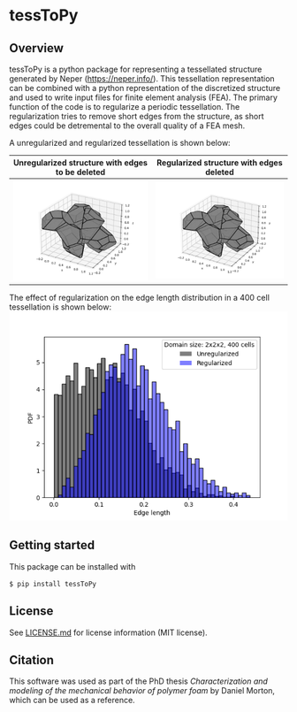 # tessToPy
## Overview
tessToPy is a python package for representing a tessellated structure generated by Neper (https://neper.info/). This tessellation representation can be combined with a python representation of the discretized structure and used to write input files for finite element analysis (FEA). The primary function of the code is to regularize a periodic tessellation. The regularization tries to remove short edges from the structure, as short edges could be detremental to the overall quality of a FEA mesh. 

A unregularized and regularized tessellation is shown below:

Unregularized structure with edges to be deleted | Regularized structure with edges deleted
------------- | -------------
![](https://github.com/DanielThorM/tessToPy/blob/master/documentation/p_tessellation_nreg.png) | ![](https://github.com/DanielThorM/tessToPy/blob/master/documentation/p_tessellation_nreg.png)

The effect of regularization on the edge length distribution in a 400 cell tessellation is shown  below:
![](https://github.com/DanielThorM/tessToPy/blob/master/documentation/p_tessellation_edge_length_dist.png)

## Getting started
This package can be installed with 
```
$ pip install tessToPy
```

## License
See [LICENSE.md](https://github.com/DanielThorM/tessToPy/blob/master/LICENSE.md) for license information (MIT license).

## Citation
This software was used as part of the PhD thesis *Characterization and modeling of the mechanical behavior of polymer foam* by Daniel Morton, which can be used as a reference.
